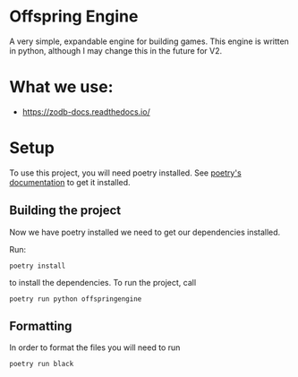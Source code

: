 # Offspring Engine

A very simple, expandable engine for building games.
This engine is written in python, although I may change this in the future for V2.

# What we use:

* https://zodb-docs.readthedocs.io/

# Setup

To use this project, you will need poetry installed. 
See [poetry's documentation](https://python-poetry.org/docs/main/) to get it installed.

## Building the project

Now we have poetry installed we need to get our dependencies installed.

Run:

```
poetry install
```

to install the dependencies.
To run the project, call

```
poetry run python offspringengine
```

## Formatting

In order to format the files you will need to run

```
poetry run black
```

